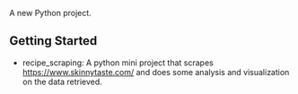 

A new Python project.

## Getting Started

- recipe_scraping: A python mini project that scrapes https://www.skinnytaste.com/ and does some analysis and visualization on the data retrieved.

